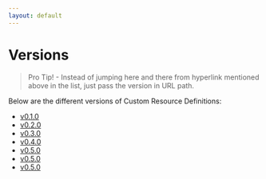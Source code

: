 ```yaml
---
layout: default
---
```


# Versions

> Pro Tip! - Instead of jumping here and there from hyperlink mentioned above in the list, just pass the version in URL path.

Below are the different versions of Custom Resource Definitions:

- [v0.1.0](./v0.1.0.md)
- [v0.2.0](./v0.2.0.md)
- [v0.3.0](./v0.3.0.md)
- [v0.4.0](./v0.4.0.md)
- [v0.5.0](./v0.5.0.md)
- [v0.5.0](./v0.5.0.md)
- [v0.5.0](./v0.5.0.md)
